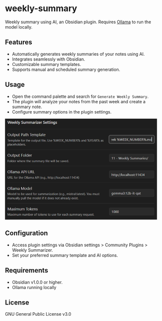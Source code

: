 # weekly-summary
Weekly summary using AI, an Obsidian plugin. Requires [Ollama](https://ollama.com/) to run the model
locally. 

## Features

- Automatically generates weekly summaries of your notes using AI.
- Integrates seamlessly with Obsidian.
- Customizable summary templates.
- Supports manual and scheduled summary generation.

## Usage

- Open the command palette and search for `Generate Weekly Summary`.
- The plugin will analyze your notes from the past week and create a summary note.
- Configure summary options in the plugin settings.

![Settings Overview](docs/image.png)

## Configuration

- Access plugin settings via Obsidian settings > Community Plugins > Weekly Summarizer.
- Set your preferred summary template and AI options.

## Requirements

- Obsidian v1.0.0 or higher.
- Ollama running locally

## License

GNU General Public License v3.0
